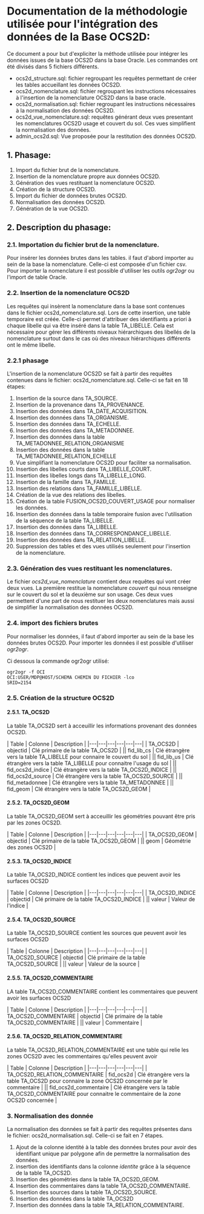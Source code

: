 #  Documentation de la méthodologie utilisée pour l'intégration des données de la Base OCS2D:

Ce document a pour but d'expliciter la méthode utilisée pour intégrer les données issues de la base OCS2D dans la base Oracle. Les commandes ont été divisés dans 5 fichiers différents.
* ocs2d_structure.sql: fichier regroupant les requêtes permettant de créer les tables accueillant les données OCS2D.
* ocs2d_nomenclature.sql: fichier regroupant les instructions nécessaires à l'insertion de la nomenclature OCS2D dans la base oracle.
* ocs2d_normalisation.sql: fichier regroupant les instructions nécessaires à la normalisation des données OCS2D.
* ocs2d_vue_nomenclature.sql: requêtes générant deux vues presentant les nomenclatures OCS2D usage et couvert du sol. Ces vues simplifient la normalisation des données.
* admin_ocs2d.sql: Vue proposée pour la restitution des données OCS2D.

## 1. Phasage:

1. Import du fichier brut de la nomenclature.
2. Insertion de la nomenclature propre aux données OCS2D.
3. Génération des vues restituant la nomenclature OCS2D.
4. Création de la structure OCS2D.
5. Import du fichier de données brutes OCS2D.
7. Normalisation des données OCS2D.
8. Génération de la vue OCS2D.

## 2. Description du phasage:

### 2.1. Importation du fichier brut de la nomenclature.

Pour insérer les données brutes dans les tables. il faut d'abord importer au sein de la base la nomenclature. Celle-ci est composée d'un fichier csv. Pour importer la nomenclature il est possible d'utiliser les outils *ogr2ogr* ou l'import de table Oracle.

### 2.2. Insertion de la nomenclature OCS2D

Les requêtes qui insèrent la nomenclature dans la base sont contenues dans le fichier ocs2d_nomenclature.sql. Lors de cette insertion, une table temporaire est créée. Celle-ci permet d'attribuer des identifiants a priori à chaque libelle qui va être inséré dans la table TA_LIBELLE. Cela est nécessaire pour gérer les différents niveaux hiérarchiques des libellés de la nomenclature surtout dans le cas où des niveaux hiérarchiques différents ont le même libelle.

### 2.2.1 phasage

L'insertion de la nomenclature OCS2D se fait à partir des requêtes contenues dans le fichier: ocs2d_nomenclature.sql. Celle-ci se fait en 18 étapes:
1. Insertion de la source dans TA_SOURCE.
2. Insertion de la provenance dans TA_PROVENANCE.
3. Insertion des données dans TA_DATE_ACQUISITION.
4. Insertion des données dans TA_ORGANISME.
5. Insertion des données dans TA_ECHELLE.
6. Insertion des données dans TA_METADONNEE.
7. Insertion des données dans la table TA_METADONNEE_RELATION_ORGANISME
8. Insertion des données dans la table TA_METADONNEE_RELATION_ECHELLE
9. Vue simplifiant la nomenclature OCS2D pour faciliter sa normalisation.
10. Insertion des libelles courts dans TA_LIBELLE_COURT.
11. Insertion des libelles longs dans TA_LIBELLE_LONG.
12. Insertion de la famille dans TA_FAMILLE.
13. Insertion des relations dans TA_FAMILLE_LIBELLE.
14. Création de la vue des relations des libelles.
15. Création de la table FUSION_OCS2D_COUVERT_USAGE pour normaliser les données.
16. Insertion des données dans la table temporaire fusion avec l'utilisation de la séquence de la table TA_LIBELLE.
17. Insertion des données dans TA_LIBELLE.
18. Insertion des données dans TA_CORRESPONDANCE_LIBELLE.
19. Insertion des données dans TA_RELATION_LIBELLE.
20. Suppression des tables et des vues utilisés seulement pour l'insertion de la nomenclature.

### 2.3. Génération des vues restituant les nomenclatures.

Le fichier *ocs2d_vue_nomenclature* contient deux requêtes qui vont créer deux vues. La première restitue la nomenclature *couvert* qui nous renseigne sur le couvert du sol et la deuxième sur son usage. Ces deux vues permettent d'une part de nous restituer les deux nomenclatures mais aussi de simplifier la normalisation des données OCS2D.

### 2.4. import des fichiers brutes

Pour normaliser les données, il faut d'abord importer au sein de la base les données brutes OCS2D. Pour importer les données il est possible d'utiliser *ogr2ogr*.

Ci dessous la commande ogr2ogr utilisé:
<code><pre>ogr2ogr -f OCI OCI:USER/MDP@HOST/SCHEMA CHEMIN DU FICHIER -lco SRID=2154</code></pre>

### 2.5. Création de la structure OCS2D

#### 2.5.1. TA_OCS2D

La table TA_OCS2D sert à acceuillir les informations provenant des données OCS2D.

| Table | Colonne | Description |
|---|---|---|---|---|---|
| TA_OCS2D | objectid | Clé primaire de la table TA_OCS2D |
|| fid_lib_cs | Clé étrangère vers la table TA_LIBELLE pour connaire le couvert du sol |
|| fid_lib_us | Clé étrangère vers la table TA_LIBELLE pour connaitre l'usage du sol |
|| fid_ocs2d_indice | Clé étrangère vers la table TA_OCS2D_INDICE |
|| fid_ocs2d_source | Clé étrangère vers la table TA_OCS2D_SOURCE |
|| fid_metadonnee | Clé étrangère vers la table TA_METADONNEE |
|| fid_geom | Clé étrangère vers la table TA_OCS2D_GEOM |

#### 2.5.2. TA_OCS2D_GEOM

La table TA_OCS2D_GEOM sert à acceuillir les géométries pouvant être pris par les zones OCS2D.

| Table | Colonne | Description |
|---|---|---|---|---|---|
| TA_OCS2D_GEOM | objectid | Clé primaire de la table TA_OCS2D_GEOM |
|| geom | Géométrie des zones OCS2D |

#### 2.5.3. TA_OCS2D_INDICE

La table TA_OCS2D_INDICE contient les indices que peuvent avoir les surfaces OCS2D

| Table | Colonne | Description |
|---|---|---|---|---|---|
| TA_OCS2D_INDICE | objectid | Clé primaire de la table TA_OCS2D_INDICE |
|| valeur | Valeur de l'indice |

#### 2.5.4. TA_OCS2D_SOURCE

La table TA_OCS2D_SOURCE contient les sources que peuvent avoir les surfaces OCS2D

| Table | Colonne | Description |
|---|---|---|---|---|---|
| TA_OCS2D_SOURCE | objectid | Clé primaire de la table TA_OCS2D_SOURCE |
|| valeur | Valeur de la source |

#### 2.5.5. TA_OCS2D_COMMENTAIRE

LA table TA_OCS2D_COMMENTAIRE contient les commentaires que peuvent avoir les surfaces OCS2D

| Table | Colonne | Description |
|---|---|---|---|---|---|
| TA_OCS2D_COMMENTAIRE | objectid | Clé primaire de la table TA_OCS2D_COMMENTAIRE |
|| valeur | Commentaire |

#### 2.5.6. TA_OCS2D_RELATION_COMMENTAIRE

La table TA_OCS2D_RELATION_COMMENTAIRE est une table qui relie les zones OCS2D avec les commentaires qu'elles peuvent avoir

| Table | Colonne | Description |
|---|---|---|---|---|---|
| TA_OCS2D_RELATION_COMMENTAIRE | fid_ocs2d | Clé étrangère vers la table TA_OCS2D pour connaire la zone OCS2D concernée par le commentaire |
|| fid_ocs2d_commentaire | Clé étrangère vers la table TA_OCS2D_COMMENTAIRE pour connaitre le commentaire de la zone OCS2D concernée |


### 3. Normalisation des donnée

La normalisation des données se fait à partir des requêtes présentes dans le fichier: ocs2d_normalisation.sql. Celle-ci se fait en 7 étapes.

1. Ajout de la colonne identité à la table des données brutes pour avoir des identifiant unique par polygone afin de permettre la normalisation des données.
2. insertion des identifiants dans la colonne *identite* grâce à la séquence de la table TA_OCS2D.
3. Insertion des géométries dans la table TA_OCS2D_GEOM.
4. Insertion des commentaires dans la table TA_OCS2D_COMMENTAIRE.
5. Insertion des sources dans la table TA_OCS2D_SOURCE.
6. Insertion des données dans la table TA_OCS2D
7. Insertion des données dans la table TA_RELATION_COMMENTAIRE.